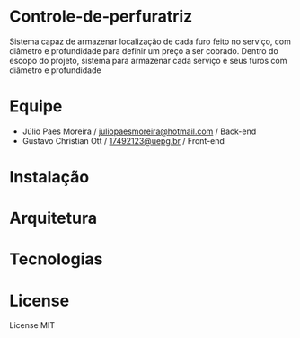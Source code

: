 # Controle-de-perfuratriz
Sistema capaz de armazenar localização de cada furo feito no serviço, com diâmetro e profundidade para definir um preço a ser cobrado. Dentro do escopo do projeto, sistema para armazenar cada serviço e seus furos com diâmetro e profundidade
# Equipe
- Júlio Paes Moreira / juliopaesmoreira@hotmail.com / Back-end
- Gustavo Christian Ott / 17492123@uepg.br / Front-end
# Instalação

# Arquitetura

# Tecnologias

# License
License MIT
